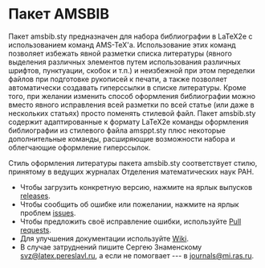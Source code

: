 # Пакет AMSBIB

Пакет amsbib.sty предназначен для набора библиографии в LaTeX2e с использованием команд AMS-TeX'а. Использование этих команд позволяет избежать явной разметки списка литературы (явного выделения различных элементов путем использования различных шрифтов, пунктуации, скобок и т.п.) и неизбежной при этом переделки файлов при подготовке рукописей к печати, а также позволяет автоматически создавать гиперссылки в списке литературы. Кроме того, при желании изменить способ оформления библиографии можно вместо явного исправления всей разметки по всей статье (или даже в нескольких статьях) просто поменять стилевой файл. Пакет amsbib.sty содержит адаптированные к формату LaTeX2e команды оформления библиографии из стилевого файла amsppt.sty плюс некоторые дополнительные команды, расширяющие возможности набора и облегчающие оформление гиперссылок. 

Стиль оформления литературы пакета amsbib.sty соответствует стилю, принятому в ведущих журналах Отделения математических наук РАН. 

* Чтобы загрузить конкретную версию, нажмите на ярлык выпусков [releases](../../releases).
* Чтобы сообщить об ошибке или пожелании, нажмите на ярлык проблем [issues](../../issues).
* Чтобы предложить своё исправление ошибки, используйте [Pull requests](../../pulls).
* Для улучшения документации используйте [Wiki](../../wiki).
* В случае затруднений пишите Сергею Знаменскому svz@latex.pereslavl.ru, а если не помогвает --- в journals@mi.ras.ru.
